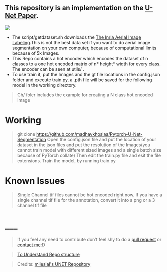 
## This repository is an implementation on the [U-Net Paper](https://arxiv.org/abs/1505.04597).  
 ![](https://i.imgur.com/EHDpics.png)

* The script/getdataset.sh downloads the [The Inria Aerial Image Labeling](https://project.inria.fr/aerialimagelabeling/).This is not the best data set if you want to do aerial image segmentation on your own computer, because of computational limits because of 5k Images.
* This Repo contains a hot encoder which encodes the dataset of n classes to a one hot encoded matrix of n* height* width for every class. The encoder can be seen at utils/ .
* To use train it, put the Images and the gt file locations in the config.json folder and execute train.py, a .pth file will be saved for the following model in the working directory.
>Ch/ foler includes the example for creating a N class hot encoded image

# Working
> git clone https://github.com/madhavkhoslaa/Pytorch-U-Net-Segmentation
> Open the config.json file and put the location of your dataset in the json files and put the resolution of the Images(you cannot train model with different sized images and a single batch size because of PyTorch collate)
> Then edit the train.py file and esit the file extensions.
> Train the model, by running train.py

# Known Issues
> Single Channel tif files cannot be hot encoded right now. If you have a single channel tif file for the annotation, convert it into a png or a 3 channel tif file


# ___ 
> If you feel any need to contribute don’t feel shy to do a [pull request](https://github.com/madhavkhoslaa/U-Net-Segmentation/pulls) or [contact me](mailto:madhavkhosla@cock.li):D

> [To Understand Repo structure](https://veniversum.me/git-visualizer/?owner=madhavkhoslaa&repo=Pytorch-U-Net-Segmentation) 

>Credits: [milesial's UNET Repository](https://github.com/milesial/Pytorch-UNet)
